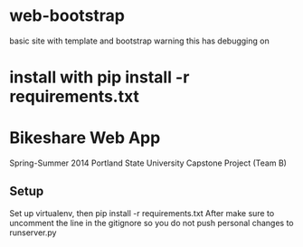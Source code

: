 web-bootstrap
=============

basic site with template and bootstrap
warning this has debugging on

install with pip install -r requirements.txt
=======
Bikeshare Web App
=====================

Spring-Summer 2014 Portland State University Capstone Project (Team B)

Setup
-----

Set up virtualenv, then pip install -r requirements.txt
After make sure to uncomment the line in the gitignore so you do not push personal changes to runserver.py
